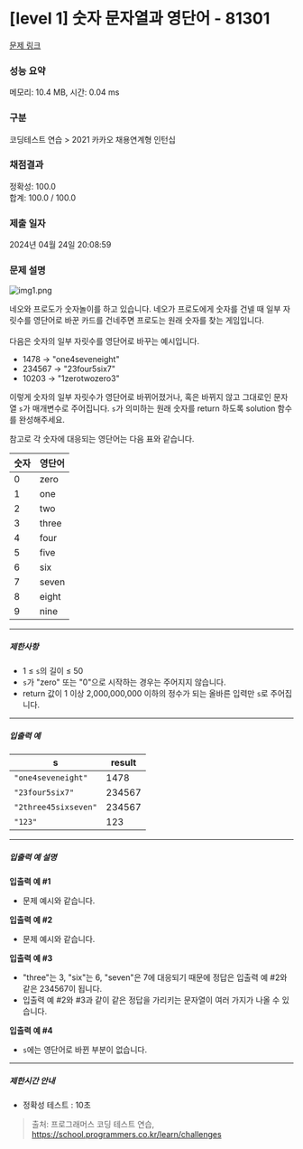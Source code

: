 # [level 1] 숫자 문자열과 영단어 - 81301 

[문제 링크](https://school.programmers.co.kr/learn/courses/30/lessons/81301) 

### 성능 요약

메모리: 10.4 MB, 시간: 0.04 ms

### 구분

코딩테스트 연습 > 2021 카카오 채용연계형 인턴십

### 채점결과

정확성: 100.0<br/>합계: 100.0 / 100.0

### 제출 일자

2024년 04월 24일 20:08:59

### 문제 설명

<p style="user-select: auto !important;"><img src="https://grepp-programmers.s3.ap-northeast-2.amazonaws.com/files/production/d31cb063-4025-4412-8cbc-6ac6909cf93e/img1.png" title="" alt="img1.png" style="user-select: auto !important;"></p>

<p style="user-select: auto !important;">네오와 프로도가 숫자놀이를 하고 있습니다. 네오가 프로도에게 숫자를 건넬 때 일부 자릿수를 영단어로 바꾼 카드를 건네주면 프로도는 원래 숫자를 찾는 게임입니다.<br style="user-select: auto !important;"><br style="user-select: auto !important;">
다음은 숫자의 일부 자릿수를 영단어로 바꾸는 예시입니다.</p>

<ul style="user-select: auto !important;">
<li style="user-select: auto !important;">1478 → "one4seveneight"</li>
<li style="user-select: auto !important;">234567 → "23four5six7"</li>
<li style="user-select: auto !important;">10203 → "1zerotwozero3"</li>
</ul>

<p style="user-select: auto !important;">이렇게 숫자의 일부 자릿수가 영단어로 바뀌어졌거나, 혹은 바뀌지 않고 그대로인 문자열 <code style="user-select: auto !important;">s</code>가 매개변수로 주어집니다. <code style="user-select: auto !important;">s</code>가 의미하는 원래 숫자를 return 하도록 solution 함수를 완성해주세요.</p>

<p style="user-select: auto !important;">참고로 각 숫자에 대응되는 영단어는 다음 표와 같습니다.</p>
<table class="table" style="user-select: auto !important;">
        <thead style="user-select: auto !important;"><tr style="user-select: auto !important;">
<th style="user-select: auto !important;">숫자</th>
<th style="user-select: auto !important;">영단어</th>
</tr>
</thead>
        <tbody style="user-select: auto !important;"><tr style="user-select: auto !important;">
<td style="user-select: auto !important;">0</td>
<td style="user-select: auto !important;">zero</td>
</tr>
<tr style="user-select: auto !important;">
<td style="user-select: auto !important;">1</td>
<td style="user-select: auto !important;">one</td>
</tr>
<tr style="user-select: auto !important;">
<td style="user-select: auto !important;">2</td>
<td style="user-select: auto !important;">two</td>
</tr>
<tr style="user-select: auto !important;">
<td style="user-select: auto !important;">3</td>
<td style="user-select: auto !important;">three</td>
</tr>
<tr style="user-select: auto !important;">
<td style="user-select: auto !important;">4</td>
<td style="user-select: auto !important;">four</td>
</tr>
<tr style="user-select: auto !important;">
<td style="user-select: auto !important;">5</td>
<td style="user-select: auto !important;">five</td>
</tr>
<tr style="user-select: auto !important;">
<td style="user-select: auto !important;">6</td>
<td style="user-select: auto !important;">six</td>
</tr>
<tr style="user-select: auto !important;">
<td style="user-select: auto !important;">7</td>
<td style="user-select: auto !important;">seven</td>
</tr>
<tr style="user-select: auto !important;">
<td style="user-select: auto !important;">8</td>
<td style="user-select: auto !important;">eight</td>
</tr>
<tr style="user-select: auto !important;">
<td style="user-select: auto !important;">9</td>
<td style="user-select: auto !important;">nine</td>
</tr>
</tbody>
      </table>
<hr style="user-select: auto !important;">

<h5 style="user-select: auto !important;">제한사항</h5>

<ul style="user-select: auto !important;">
<li style="user-select: auto !important;">1 ≤ <code style="user-select: auto !important;">s</code>의 길이 ≤ 50</li>
<li style="user-select: auto !important;"><code style="user-select: auto !important;">s</code>가 "zero" 또는 "0"으로 시작하는 경우는 주어지지 않습니다.</li>
<li style="user-select: auto !important;">return 값이 1 이상 2,000,000,000 이하의 정수가 되는 올바른 입력만 <code style="user-select: auto !important;">s</code>로 주어집니다.</li>
</ul>

<hr style="user-select: auto !important;">

<h5 style="user-select: auto !important;">입출력 예</h5>
<table class="table" style="user-select: auto !important;">
        <thead style="user-select: auto !important;"><tr style="user-select: auto !important;">
<th style="user-select: auto !important;">s</th>
<th style="user-select: auto !important;">result</th>
</tr>
</thead>
        <tbody style="user-select: auto !important;"><tr style="user-select: auto !important;">
<td style="user-select: auto !important;"><code style="user-select: auto !important;">"one4seveneight"</code></td>
<td style="user-select: auto !important;">1478</td>
</tr>
<tr style="user-select: auto !important;">
<td style="user-select: auto !important;"><code style="user-select: auto !important;">"23four5six7"</code></td>
<td style="user-select: auto !important;">234567</td>
</tr>
<tr style="user-select: auto !important;">
<td style="user-select: auto !important;"><code style="user-select: auto !important;">"2three45sixseven"</code></td>
<td style="user-select: auto !important;">234567</td>
</tr>
<tr style="user-select: auto !important;">
<td style="user-select: auto !important;"><code style="user-select: auto !important;">"123"</code></td>
<td style="user-select: auto !important;">123</td>
</tr>
</tbody>
      </table>
<hr style="user-select: auto !important;">

<h5 style="user-select: auto !important;">입출력 예 설명</h5>

<p style="user-select: auto !important;"><strong style="user-select: auto !important;">입출력 예 #1</strong></p>

<ul style="user-select: auto !important;">
<li style="user-select: auto !important;">문제 예시와 같습니다.</li>
</ul>

<p style="user-select: auto !important;"><strong style="user-select: auto !important;">입출력 예 #2</strong></p>

<ul style="user-select: auto !important;">
<li style="user-select: auto !important;">문제 예시와 같습니다.</li>
</ul>

<p style="user-select: auto !important;"><strong style="user-select: auto !important;">입출력 예 #3</strong></p>

<ul style="user-select: auto !important;">
<li style="user-select: auto !important;">"three"는 3, "six"는 6, "seven"은 7에 대응되기 때문에 정답은 입출력 예 #2와 같은 234567이 됩니다.</li>
<li style="user-select: auto !important;">입출력 예 #2와 #3과 같이 같은 정답을 가리키는 문자열이 여러 가지가 나올 수 있습니다.</li>
</ul>

<p style="user-select: auto !important;"><strong style="user-select: auto !important;">입출력 예 #4</strong></p>

<ul style="user-select: auto !important;">
<li style="user-select: auto !important;"><code style="user-select: auto !important;">s</code>에는 영단어로 바뀐 부분이 없습니다.</li>
</ul>

<hr style="user-select: auto !important;">

<h5 style="user-select: auto !important;">제한시간 안내</h5>

<ul style="user-select: auto !important;">
<li style="user-select: auto !important;">정확성 테스트 : 10초</li>
</ul>


> 출처: 프로그래머스 코딩 테스트 연습, https://school.programmers.co.kr/learn/challenges